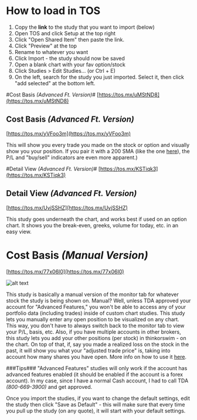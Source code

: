 # How to load in TOS #

1. Copy the **link** to the study that you want to import (below)
2. Open TOS and click Setup at the top right
3. Click "Open Shared Item" then paste the link. 
4. Click "Preview" at the top
5. Rename to whatever you want
7. Click Import - the study should now be saved
8. Open a blank chart with your fav option/stock
9. Click Studies > Edit Studies... (or Ctrl + E)
10. On the left, search for the study you just imported. Select it, then click "add selected" at the bottom left.

#Cost Basis _(Advanced Ft. Version)_#
[https://tos.mx/uMStND8](https://tos.mx/uMStND8)

## Cost Basis _(Advanced Ft. Version)_ ##
[https://tos.mx/yVFoo3m](https://tos.mx/yVFoo3m)

This will show you every trade you made on the stock or option and visually show you your position. If you pair it with a 200 SMA (like the one [here](https://preview.redd.it/hwyby2bf58r61.png?width=1237&format=png&auto=webp&s=57ec1a84d3395d9ebc064bbe9dc8f6a5ca17aa2f)), the P/L and "buy/sell" indicators are even more apparent.)


#Detail View _(Advanced Ft. Version)_#
[https://tos.mx/KSTiqk3](https://tos.mx/KSTiqk3)

## Detail View _(Advanced Ft. Version)_ ##
[https://tos.mx/UvjSSHZ](https://tos.mx/UvjSSHZ)

This study goes underneath the chart, and works best if used on an option chart. It shows you the break-even, greeks, volume for today, etc. in an easy view.

# Cost Basis _(Manual Version)_ #
[https://tos.mx/77x06I0](https://tos.mx/77x06I0)

![alt text](https://preview.redd.it/hwyby2bf58r61.png?width=1237&format=png&auto=webp&s=57ec1a84d3395d9ebc064bbe9dc8f6a5ca17aa2f)

This study is basically a manual version of the monitor tab for whatever stock the study is being shown on. Manual? Well, unless TDA approved your account for "Advanced Features," you won't be able to access any of your portfolio data (including trades) inside of custom chart studies. This study lets you manually enter any open position to be visualized on any chart. This way, you don't have to always switch back to the monitor tab to view your P/L, basis, etc. Also, if you have multiple accounts in other brokers, this study lets you add your other positions (per stock) in thinkorswim - on the chart. On top of that, if, say you made a realized loss on the stock in the past, it will show you what your "adjusted trade price" is, taking into account how many shares you have open.
More info on how to use it [here](https://www.reddit.com/r/thinkorswim/comments/mj5pbf/costbasis_advanced_thinkscript/).

###Tips###
"Advanced Features" studies will only work if the account has advanced features enabled (it should be enabled if the account is a forex account). 
In my case, since I have a normal Cash account, I had to call TDA _(800-669-3900)_ and get approved.

Once you import the studies, if you want to change the default settings, edit the study then click "Save as Default" - this will make sure that every time you pull up the study (on any quote), it will start with your default settings.
